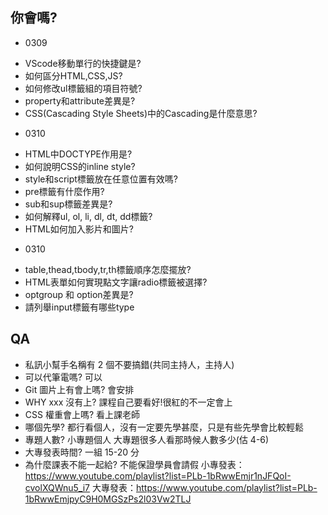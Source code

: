 ## 你會嗎?

+ 0309
- VScode移動單行的快捷鍵是?
- 如何區分HTML,CSS,JS?
- 如何修改ul標籤組的項目符號?
- property和attribute差異是?
- CSS(Cascading Style Sheets)中的Cascading是什麼意思?

+ 0310
- HTML中DOCTYPE作用是?
- 如何說明CSS的inline style?
- style和script標籤放在任意位置有效嗎?
- pre標籤有什麼作用?
- sub和sup標籤差異是?
- 如何解釋ul, ol, li, dl, dt, dd標籤?
- HTML如何加入影片和圖片?

+ 0310
- table,thead,tbody,tr,th標籤順序怎麼擺放?
- HTML表單如何實現點文字讓radio標籤被選擇?
- optgroup 和 option差異是?
- 請列舉input標籤有哪些type

## QA

- 私訊小幫手名稱有 2 個不要搞錯(共同主持人，主持人)
- 可以代筆電嗎? 可以
- Git 圖片上有會上嗎? 會安排
- WHY xxx 沒有上? 課程自己要看好!很紅的不一定會上
- CSS 權重會上嗎? 看上課老師
- 哪個先學? 都行看個人，沒有一定要先學甚麼，只是有些先學會比較輕鬆
- 專題人數? 小專題個人 大專題很多人看那時候人數多少(估 4-6)
- 大專發表時間? 一組 15-20 分
- 為什麼課表不能一起給? 不能保證學員會請假
  小專發表：https://www.youtube.com/playlist?list=PLb-1bRwwEmjr1nJFQoI-cvolXQWnu5_i7
  大專發表：https://www.youtube.com/playlist?list=PLb-1bRwwEmjpyC9H0MGSzPs2l03Vw2TLJ